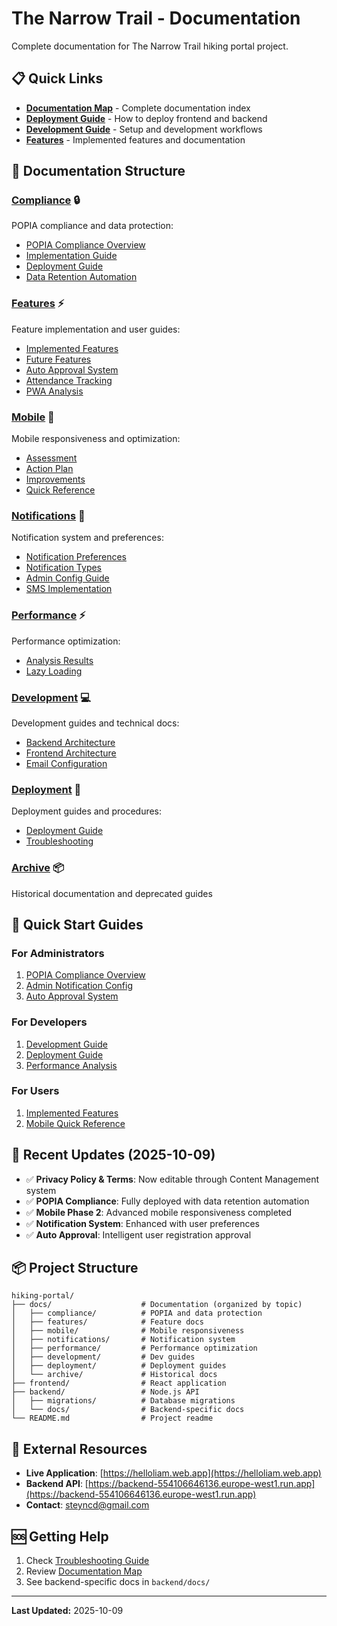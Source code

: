 # The Narrow Trail - Documentation

Complete documentation for The Narrow Trail hiking portal project.

## 📋 Quick Links

- **[Documentation Map](DOCUMENTATION_MAP.md)** - Complete documentation index
- **[Deployment Guide](deployment/README.md)** - How to deploy frontend and backend
- **[Development Guide](development/README.md)** - Setup and development workflows
- **[Features](features/README.md)** - Implemented features and documentation

## 📂 Documentation Structure

### [Compliance](./compliance/) 🔒
POPIA compliance and data protection:
- [POPIA Compliance Overview](./compliance/POPIA_COMPLIANCE.md)
- [Implementation Guide](./compliance/POPIA_COMPLIANCE_IMPLEMENTATION.md)
- [Deployment Guide](./compliance/POPIA_DEPLOYMENT_GUIDE.md)
- [Data Retention Automation](./compliance/DATA_RETENTION_AUTOMATION.md)

### [Features](./features/) ⚡
Feature implementation and user guides:
- [Implemented Features](./features/implemented-features.md)
- [Future Features](./features/future-features.md)
- [Auto Approval System](./features/AUTO_APPROVAL_SYSTEM.md)
- [Attendance Tracking](./features/attendance-tracking.md)
- [PWA Analysis](./features/pwa-analysis.md)

### [Mobile](./mobile/) 📱
Mobile responsiveness and optimization:
- [Assessment](./mobile/MOBILE_RESPONSIVENESS_ASSESSMENT.md)
- [Action Plan](./mobile/MOBILE_RESPONSIVENESS_ACTION_PLAN.md)
- [Improvements](./mobile/MOBILE_RESPONSIVENESS_IMPROVEMENTS.md)
- [Quick Reference](./mobile/MOBILE_QUICK_REFERENCE.md)

### [Notifications](./notifications/) 🔔
Notification system and preferences:
- [Notification Preferences](./notifications/NOTIFICATION_PREFERENCES_IMPLEMENTATION.md)
- [Notification Types](./notifications/NOTIFICATION_TYPES_UPDATE.md)
- [Admin Config Guide](./notifications/ADMIN_NOTIFICATION_CONFIG_GUIDE.md)
- [SMS Implementation](./notifications/SMS_IMPLEMENTATION.md)

### [Performance](./performance/) ⚡
Performance optimization:
- [Analysis Results](./performance/PERFORMANCE_ANALYSIS_RESULTS.md)
- [Lazy Loading](./performance/LAZY_LOADING_OPTIMIZATION.md)

### [Development](./development/) 💻
Development guides and technical docs:
- [Backend Architecture](./development/backend-architecture.md)
- [Frontend Architecture](./development/frontend-architecture.md)
- [Email Configuration](./development/email-configuration.md)

### [Deployment](./deployment/) 🚀
Deployment guides and procedures:
- [Deployment Guide](./deployment/deployment-guide.md)
- [Troubleshooting](./deployment/troubleshooting.md)

### [Archive](./archive/) 📦
Historical documentation and deprecated guides

## 🚀 Quick Start Guides

### For Administrators
1. [POPIA Compliance Overview](./compliance/POPIA_COMPLIANCE.md)
2. [Admin Notification Config](./notifications/ADMIN_NOTIFICATION_CONFIG_GUIDE.md)
3. [Auto Approval System](./features/AUTO_APPROVAL_SYSTEM.md)

### For Developers
1. [Development Guide](./development/README.md)
2. [Deployment Guide](./deployment/README.md)
3. [Performance Analysis](./performance/PERFORMANCE_ANALYSIS_RESULTS.md)

### For Users
1. [Implemented Features](./features/implemented-features.md)
2. [Mobile Quick Reference](./mobile/MOBILE_QUICK_REFERENCE.md)

## 📝 Recent Updates (2025-10-09)

- ✅ **Privacy Policy & Terms**: Now editable through Content Management system
- ✅ **POPIA Compliance**: Fully deployed with data retention automation
- ✅ **Mobile Phase 2**: Advanced mobile responsiveness completed
- ✅ **Notification System**: Enhanced with user preferences
- ✅ **Auto Approval**: Intelligent user registration approval

## 📦 Project Structure

```
hiking-portal/
├── docs/                    # Documentation (organized by topic)
│   ├── compliance/          # POPIA and data protection
│   ├── features/            # Feature docs
│   ├── mobile/              # Mobile responsiveness
│   ├── notifications/       # Notification system
│   ├── performance/         # Performance optimization
│   ├── development/         # Dev guides
│   ├── deployment/          # Deployment guides
│   └── archive/             # Historical docs
├── frontend/                # React application
├── backend/                 # Node.js API
│   ├── migrations/          # Database migrations
│   └── docs/                # Backend-specific docs
└── README.md                # Project readme
```

## 🔗 External Resources

- **Live Application**: [https://helloliam.web.app](https://helloliam.web.app)
- **Backend API**: [https://backend-554106646136.europe-west1.run.app](https://backend-554106646136.europe-west1.run.app)
- **Contact**: steyncd@gmail.com

## 🆘 Getting Help

1. Check [Troubleshooting Guide](deployment/troubleshooting.md)
2. Review [Documentation Map](DOCUMENTATION_MAP.md)
3. See backend-specific docs in `backend/docs/`

---

**Last Updated:** 2025-10-09
